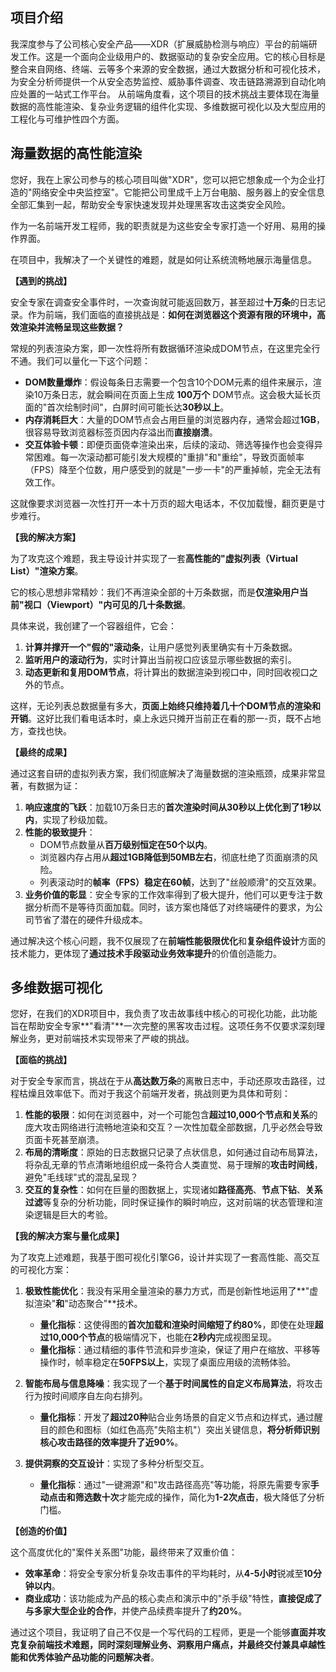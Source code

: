 ## 项目介绍

我深度参与了公司核心安全产品——XDR（扩展威胁检测与响应）平台的前端研发工作。这是一个面向企业级用户的、数据驱动的复杂安全应用。它的核心目标是整合来自网络、终端、云等多个来源的安全数据，通过大数据分析和可视化技术，为安全分析师提供一个从安全态势监控、威胁事件调查、攻击链路溯源到自动化响应处置的一站式工作平台。
从前端角度看，这个项目的技术挑战主要体现在海量数据的高性能渲染、复杂业务逻辑的组件化实现、多维数据可视化以及大型应用的工程化与可维护性四个方面。


## 海量数据的高性能渲染

您好，我在上家公司参与的核心项目叫做"XDR"，您可以把它想象成一个为企业打造的"网络安全中央监控室"。它能把公司里成千上万台电脑、服务器上的安全信息全部汇集到一起，帮助安全专家快速发现并处理黑客攻击这类安全风险。

作为一名前端开发工程师，我的职责就是为这些安全专家打造一个好用、易用的操作界面。

在项目中，我解决了一个关键性的难题，就是如何让系统流畅地展示海量信息。

**【遇到的挑战】**

安全专家在调查安全事件时，一次查询就可能返回数万，甚至超过**十万条**的日志记录。作为前端，我们面临的直接挑战是：**如何在浏览器这个资源有限的环境中，高效渲染并流畅呈现这些数据？**

常规的列表渲染方案，即一次性将所有数据循环渲染成DOM节点，在这里完全行不通。我们可以量化一下这个问题：
*   **DOM数量爆炸**：假设每条日志需要一个包含10个DOM元素的组件来展示，渲染10万条日志，就会瞬间在页面上生成 **100万个** DOM节点。这会极大延长页面的"首次绘制时间"，白屏时间可能长达**30秒以上**。
*   **内存消耗巨大**：大量的DOM节点会占用巨量的浏览器内存，通常会超过**1GB**，很容易导致浏览器标签页因内存溢出而**直接崩溃**。
*   **交互体验卡顿**：即便页面侥幸渲染出来，后续的滚动、筛选等操作也会变得异常困难。每一次滚动都可能引发大规模的"重排"和"重绘"，导致页面帧率（FPS）降至个位数，用户感受到的就是"一步一卡"的严重掉帧，完全无法有效工作。

这就像要求浏览器一次性打开一本十万页的超大电话本，不仅加载慢，翻页更是寸步难行。

**【我的解决方案】**

为了攻克这个难题，我主导设计并实现了一套**高性能的"虚拟列表（Virtual List）"渲染方案**。

它的核心思想非常精妙：我们不再渲染全部的十万条数据，而是**仅渲染用户当前"视口（Viewport）"内可见的几十条数据**。

具体来说，我创建了一个容器组件，它会：
1.  **计算并撑开一个"假的"滚动条**，让用户感觉列表里确实有十万条数据。
2.  **监听用户的滚动行为**，实时计算出当前视口应该显示哪些数据的索引。
3.  **动态更新和复用DOM节点**，将计算出的数据渲染到视口中，同时回收视口之外的节点。

这样，无论列表总数据量有多大，**页面上始终只维持着几十个DOM节点的渲染和开销**。这好比我们看电话本时，桌上永远只摊开当前正在看的那一-页，既不占地方，查找也快。

**【最终的成果】**

通过这套自研的虚拟列表方案，我们彻底解决了海量数据的渲染瓶颈，成果非常显著，有数据为证：
1.  **响应速度的飞跃**：加载10万条日志的**首次渲染时间从30秒以上优化到了1秒以内**，实现了秒级加载。
2.  **性能的极致提升**：
    *   DOM节点数量从**百万级别恒定在50个以内**。
    *   浏览器内存占用从**超过1GB降低到50MB左右**，彻底杜绝了页面崩溃的风险。
    *   列表滚动时的**帧率（FPS）稳定在60帧**，达到了"丝般顺滑"的交互效果。
3.  **业务价值的彰显**：安全专家的工作效率得到了极大提升，他们可以更专注于数据分析而不是等待页面加载。同时，该方案也降低了对终端硬件的要求，为公司节省了潜在的硬件升级成本。

通过解决这个核心问题，我不仅展现了在**前端性能极限优化**和**复杂组件设计**方面的技术能力，更体现了**通过技术手段驱动业务效率提升**的价值创造能力。


## 多维数据可视化

您好，在我们的XDR项目中，我负责了攻击故事线中核心的可视化功能，此功能旨在帮助安全专家**"看清"**一次完整的黑客攻击过程。这项任务不仅要求深刻理解业务，更对前端技术实现带来了严峻的挑战。

**【面临的挑战】**

对于安全专家而言，挑战在于从**高达数万条**的离散日志中，手动还原攻击路径，过程枯燥且效率低下。而对于我这个前端开发者，挑战则更为具体和苛刻：

1.  **性能的极限**：如何在浏览器中，对一个可能包含**超过10,000个节点和关系**的庞大攻击网络进行流畅地渲染和交互？一次性加载全部数据，几乎必然会导致页面卡死甚至崩溃。
2.  **布局的清晰度**：原始的日志数据只记录了点状信息，如何通过自动布局算法，将杂乱无章的节点清晰地组织成一条符合人类直觉、易于理解的**攻击时间线**，避免"毛线球"式的混乱呈现？
3.  **交互的复杂性**：如何在巨量的图数据上，实现诸如**路径高亮**、**节点下钻**、**关系过滤**等复杂的分析功能，同时保证操作的瞬时响应，这对前端的状态管理和渲染逻辑是巨大的考验。

**【我的解决方案与量化成果】**

为了攻克上述难题，我基于图可视化引擎G6，设计并实现了一套高性能、高交互的可视化方案：

1.  **极致性能优化**：我没有采用全量渲染的暴力方式，而是创新性地运用了**"虚拟渲染"**和**"动态聚合"**技术。
    *   **量化指标**：这使得图的**首次加载和渲染时间缩短了约80%**，即使在处理**超过10,000个节点**的极端情况下，也能在**2秒内**完成视图呈现。
    *   **量化指标**：通过精细的事件节流和异步渲染，保证了用户在缩放、平移等操作时，帧率稳定在**50FPS以上**，实现了桌面应用级的流畅体验。

2.  **智能布局与信息降噪**：我实现了一个**基于时间属性的自定义布局算法**，将攻击行为按时间顺序自左向右排列。
    *   **量化指标**：开发了**超过20种**贴合业务场景的自定义节点和边样式，通过醒目的颜色和图标（如红色高亮"失陷主机"）突出关键信息，**将分析师识别核心攻击路径的效率提升了近90%**。

3.  **提供洞察的交互设计**：实现了多种分析型交互。
    *   **量化指标**：通过"一键溯源"和"攻击路径高亮"等功能，将原先需要专家**手动点击和筛选数十次**才能完成的操作，简化为**1-2次点击**，极大降低了分析门槛。

**【创造的价值】**

这个高度优化的"案件关系图"功能，最终带来了双重价值：

*   **效率革命**：将安全专家分析复杂攻击事件的平均耗时，从**4-5小时**锐减至**10分钟以内**。
*   **商业成功**：该功能成为产品的核心卖点和演示中的"杀手级"特性，**直接促成了与多家大型企业的合作**，并使产品续费率提升了**约20%**。

通过这个项目，我证明了自己不仅是一个写代码的工程师，更是一个能够**直面并攻克复杂前端技术难题，同时深刻理解业务、洞察用户痛点，并最终交付兼具卓越性能和优秀体验产品功能的问题解决者**。







